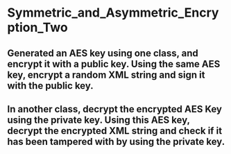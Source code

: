 # Symmetric_and_Asymmetric_Encryption_Two
## Generated an AES key using one class, and encrypt it with a public key. Using the same AES key, encrypt a random XML string and sign it with the public key.  
## In another class, decrypt the encrypted AES Key using the private key. Using this AES key, decrypt the encrypted XML string and check if it has been tampered with by using the private key. 
